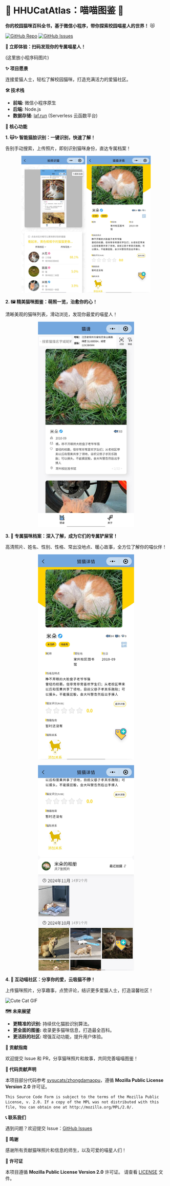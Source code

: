 # 🐾 HHUCatAtlas：喵喵图鉴 🐾

**你的校园猫咪百科全书，基于微信小程序，带你探索校园喵星人的世界！** 😻

[![GitHub Repo](https://img.shields.io/github/stars/424635328/HHUCatAtlas?style=social)](https://github.com/424635328/HHUCatAtlas)
[![GitHub Issues](https://img.shields.io/github/issues/424635328/HHUCatAtlas)](https://github.com/424635328/HHUCatAtlas/issues)

**🚀 立即体验：扫码发现你的专属喵星人！**

(这里放小程序码图片)

**✨ 项目愿景**

连接爱猫人士，轻松了解校园猫咪，打造充满活力的爱猫社区。

**🛠️ 技术栈**

*   **前端:** 微信小程序原生
*   **后端:** Node.js
*   **数据存储:** [laf.run](https://laf.run) (Serverless 云函数平台)

**🌟 核心功能**

**1. 🐱✨ 智能猫脸识别：一键识别，快速了解！**

告别手动搜索，上传照片，即刻识别猫咪身份，直达专属档案！

<p align="center">
  <img src="production/p9.jpg" width="200">
  <img src="production/p10.jpg" width="200">
</p>

**2. 🖼️ 精美猫咪图鉴：萌照一览，治愈你的心！**

清晰美观的猫咪列表，滑动浏览，发现你最爱的喵星人！

<p align="center">
  <img src="production/p2.jpg" width="300">
</p>

**3. 📜 专属猫咪档案：深入了解，成为它们的专属铲屎官！**

高清照片、姓名、性别、性格、常出没地点、暖心故事，全方位了解你的喵伙伴！

<p align="center">
  <img src="production/p10.jpg" width="300">
</p>
<p align="center">
  <img src="production/p11.jpg" width="300">
</p>

**4. 💬 互动喵社区：分享你的爱，云吸猫不停！**

上传猫咪照片，分享趣事，点赞评论，结识更多爱猫人士，打造温馨社区！

![Cute Cat GIF](https://media.giphy.com/media/vFKqncdMDLmWI/giphy.gif)

**🗺️ 未来展望**

*   **更精准的识别:** 持续优化猫脸识别算法。
*   **更全面的图鉴:** 收录更多猫咪信息，打造最全百科。
*   **更活跃的社区:** 增强互动功能，提升用户体验。

**🤝 贡献指南**

欢迎提交 Issue 和 PR，分享猫咪照片和故事，共同完善喵喵图鉴！

**📄 代码贡献声明**

本项目部分代码参考 [sysucats/zhongdamaopu](https://github.com/sysucats/zhongdamaopu)，遵循 **Mozilla Public License Version 2.0** 许可证。

```
This Source Code Form is subject to the terms of the Mozilla Public
License, v. 2.0. If a copy of the MPL was not distributed with this
file, You can obtain one at http://mozilla.org/MPL/2.0/.
```

**📞 联系我们**

遇到问题？欢迎提交 Issue：[GitHub Issues](https://github.com/424635328/HHUCatAtlas/issues)

**🙏 鸣谢**

感谢所有贡献猫咪照片和信息的师生，以及可爱的喵星人们！

**📝 许可证**

本项目遵循 **Mozilla Public License Version 2.0** 许可证。 请查看 [LICENSE](LICENSE) 文件。